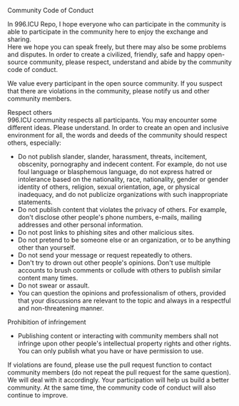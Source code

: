 Community Code of Conduct

In 996.ICU Repo, I hope everyone who can participate in the community is able to participate in the community here to enjoy the exchange and sharing.  
Here we hope you can speak freely, but there may also be some problems and disputes. In order to create a civilized, friendly, safe and happy open-source community, please respect, understand and abide by the community code of conduct.  

We value every participant in the open source community. If you suspect that there are violations in the community, please notify us and other community members.  

Respect others  
996.ICU community respects all participants. You may encounter some different ideas. Please understand. In order to create an open and inclusive environment for all, the words and deeds of the community should respect others, especially:  
- Do not publish slander, slander, harassment, threats, incitement, obscenity, pornography and indecent content. For example, do not use foul language or blasphemous language, do not express hatred or intolerance based on the nationality, race, nationality, gender or gender identity of others, religion, sexual orientation, age, or physical inadequacy, and do not publicize organizations with such inappropriate statements.  
- Do not publish content that violates the privacy of others. For example, don't disclose other people's phone numbers, e-mails, mailing addresses and other personal information.  
- Do not post links to phishing sites and other malicious sites.  
- Do not pretend to be someone else or an organization, or to be anything other than yourself.  
- Do not send your message or request repeatedly to others.  
- Don't try to drown out other people's opinions. Don't use multiple accounts to brush comments or collude with others to publish similar content many times.  
- Do not swear or assault.  
- You can question the opinions and professionalism of others, provided that your discussions are relevant to the topic and always in a respectful and non-threatening manner.  

Prohibition of infringement  
- Publishing content or interacting with community members shall not infringe upon other people's intellectual property rights and other rights. You can only publish what you have or have permission to use.  
  
  
If violations are found, please use the pull request function to contact community members (do not repeat the pull request for the same question).   
We will deal with it accordingly. Your participation will help us build a better community. At the same time, the community code of conduct will also continue to improve.  


